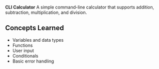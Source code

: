 **CLI Calculator**
A simple command-line calculator that supports addition, subtraction, multiplication, and division.

## Concepts Learned
- Variables and data types
- Functions
- User input
- Conditionals
- Basic error handling
